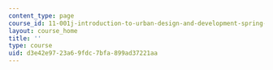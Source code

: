 ```yaml
---
content_type: page
course_id: 11-001j-introduction-to-urban-design-and-development-spring-2006
layout: course_home
title: ''
type: course
uid: d3e42e97-23a6-9fdc-7bfa-899ad37221aa
---
```

